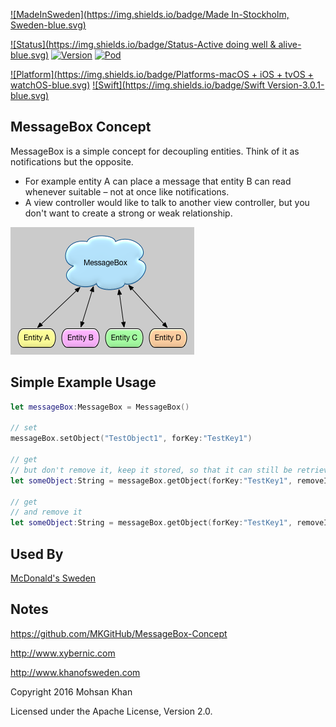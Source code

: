 [![MadeInSweden](https://img.shields.io/badge/Made In-Stockholm, Sweden-blue.svg)](https://en.wikipedia.org/wiki/Stockholm)

[![Status](https://img.shields.io/badge/Status-Active doing well & alive-blue.svg)](https://github.com/MKGitHub/MessageBox-Concept)
[![Version](https://img.shields.io/badge/Version-1.1.0-blue.svg)](https://github.com/MKGitHub/MessageBox-Concept)
[![Pod](https://img.shields.io/badge/pod-1.1.0-blue.svg)](https://github.com/MKGitHub/MessageBox-Concept)

[![Platform](https://img.shields.io/badge/Platforms-macOS + iOS + tvOS + watchOS-blue.svg)](https://github.com/MKGitHub/MessageBox-Concept)
[![Swift](https://img.shields.io/badge/Swift Version-3.0.1-blue.svg)](https://github.com/MKGitHub/MessageBox-Concept)


MessageBox Concept
------
MessageBox is a simple concept for decoupling entities. Think of it as notifications but the opposite.

* For example entity A can place a message that entity B can read whenever suitable – not at once like notifications.
* A view controller would like to talk to another view controller, but you don't want to create a strong or weak relationship.

![Image of MessageBox-Concept](https://github.com/MKGitHub/MessageBox-Concept/blob/master/MessageBox.png)


Simple Example Usage
------
```swift
let messageBox:MessageBox = MessageBox()

// set
messageBox.setObject("TestObject1", forKey:"TestKey1")

// get
// but don't remove it, keep it stored, so that it can still be retrieved later
let someObject:String = messageBox.getObject(forKey:"TestKey1", removeIfFound:false)

// get
// and remove it
let someObject:String = messageBox.getObject(forKey:"TestKey1", removeIfFound:true)
```


Used By
------
[McDonald's Sweden](https://itunes.apple.com/se/app/mcdonalds-sverige/id322810359?mt=8)


Notes
------
   https://github.com/MKGitHub/MessageBox-Concept

   http://www.xybernic.com

   http://www.khanofsweden.com

   Copyright 2016 Mohsan Khan

   Licensed under the Apache License, Version 2.0.

